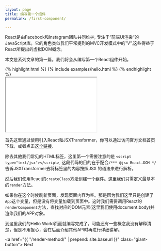 ```yaml
---
layout: page
title: 编写第一个组件
permalink: /first-component/

---
```


React是由Facebook和Instagram团队共同维护, 专注于“前端UI渲染“的JavaScript库。它的角色类似我们平常提到的MVC开发模式中的"V",这些得益于React所提出的虚拟DOM概念。

本文是系列文章的第一篇，我们将会从编写第一个React组件开始。

<div class="example-row-2">
  <div class="example">
    {% highlight html %}
      {% include examples/hello.html %}
    {% endhighlight %}
  </div>

  <iframe class="example"
    height="180"
    src="{{ "/examples/hello.html" | prepend: site.baseurl }}">
  </iframe>
</div>

首先这里通过使用引入React和JSXTransformer，你可以通过访问官方文档首页下载，或者点击[这个链接](http://facebook.github.io/react/downloads/react-0.11.1.zip).

除去其他我们常见的HTML标签，这里第一个需要注意的是 `<script type="text/jsx"></script>`,
这段代码的目的在于配合`/*** @jsx React.DOM */`告诉JSXTransformer去将标签里的内容按照JSX
的语法来进行解析。

然后我们使用React的`createClass`方法创建一个组件。这里我们只需定义最基本的`render`方法。

如果你在这个时候刷新页面，发现页面内容为空。那是因为我们这里只是创建了`App`这个变量，但是没有将变量加载到页面中。这时我们需要调用React的`renderComponent`方法，查找对应的DOM元素(这里我们使用document.body)并渲染我们的APP对象。

到这里我们的Hello World页面就编写完成了。可能还有一些概念我没有解释清楚，但是不用担心，会在后面介绍其他API时再进行详细讲解。

<a href="{{ "/render-method/" | prepend: site.baseurl }}" class="giant-button">
  Next
</a>


